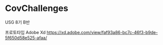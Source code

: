 # CovChallenges
USG 8기 B반


프로토타입
Adobe Xd https://xd.adobe.com/view/faf93a86-bc7c-46f3-b9de-5f650d58e525-afaa/
